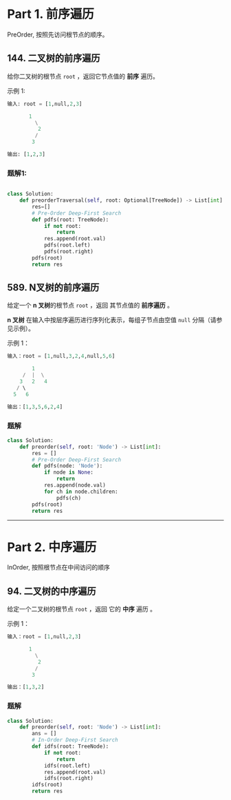 # Part 1. 前序遍历
PreOrder, 按照先访问根节点的顺序。

## 144. 二叉树的前序遍历
给你二叉树的根节点 `root` ，返回它节点值的 **前序** 遍历。

示例 1:
```python
输入: root = [1,null,2,3]

       1
         \
          2
         /    
        3     

输出: [1,2,3]

```


### 题解1:

```python

class Solution:
    def preorderTraversal(self, root: Optional[TreeNode]) -> List[int]:
        res=[]
        # Pre-Order Deep-First Search
        def pdfs(root: TreeNode):
            if not root:
                return
            res.append(root.val)
            pdfs(root.left)
            pdfs(root.right)
        pdfs(root)
        return res
```
## 589. N叉树的前序遍历
给定一个 **n 叉树**的根节点 `root` ，返回 其节点值的 **前序遍历** 。

**n 叉树** 在输入中按层序遍历进行序列化表示，每组子节点由空值 `null` 分隔（请参见示例）。

示例 1：
```python
输入：root = [1,null,3,2,4,null,5,6]

        1
     /  |  \
    3   2   4
   / \   
  5   6

输出：[1,3,5,6,2,4]
```
### 题解

```python
class Solution:
    def preorder(self, root: 'Node') -> List[int]:
        res = []
        # Pre-Order Deep-First Search
        def pdfs(node: 'Node'):
            if node is None:
                return
            res.append(node.val)
            for ch in node.children:
                pdfs(ch)
        pdfs(root)
        return res
```

---

# Part 2. 中序遍历
InOrder, 按照根节点在中间访问的顺序

## 94. 二叉树的中序遍历
给定一个二叉树的根节点 `root` ，返回 它的 **中序** 遍历 。

示例 1：
```python
输入：root = [1,null,2,3]

       1
         \
          2
         /    
        3  

输出：[1,3,2]
```
### 题解

```python
class Solution:
    def preorder(self, root: 'Node') -> List[int]:
        ans = []
        # In-Order Deep-First Search
        def idfs(root: TreeNode):
            if not root:
                return
            idfs(root.left)
            res.append(root.val)
            idfs(root.right)
        idfs(root)
        return res
```
